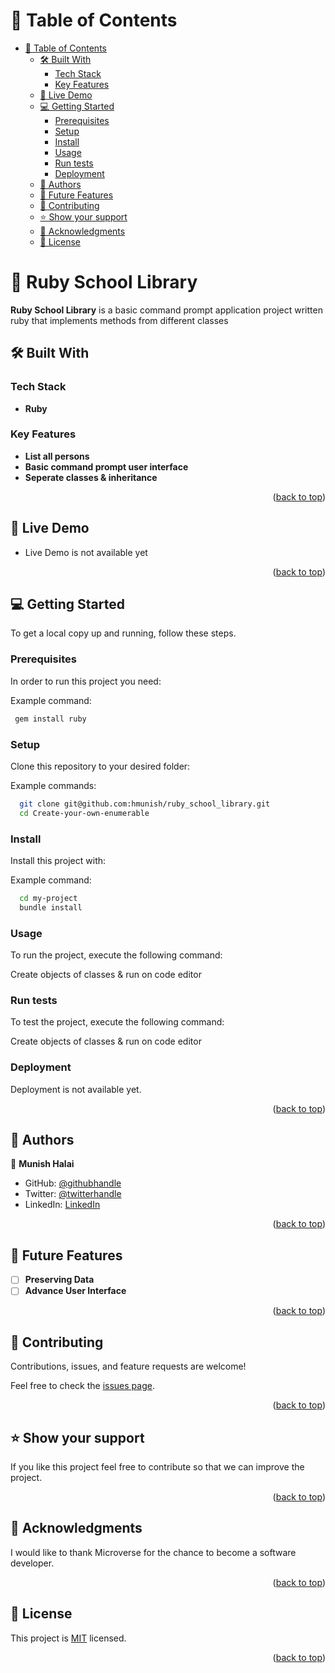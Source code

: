 # 📗 Table of Contents

- [📗 Table of Contents](#-table-of-contents)
  - [🛠 Built With ](#-built-with-)
    - [Tech Stack ](#tech-stack-)
    - [Key Features ](#key-features-)
  - [🚀 Live Demo ](#-live-demo-)
  - [💻 Getting Started ](#-getting-started-)
    - [Prerequisites](#prerequisites)
    - [Setup](#setup)
    - [Install](#install)
    - [Usage](#usage)
    - [Run tests](#run-tests)
    - [Deployment](#deployment)
  - [👥 Authors ](#-authors-)
  - [🔭 Future Features ](#-future-features-)
  - [🤝 Contributing ](#-contributing-)
  - [⭐️ Show your support ](#️-show-your-support-)
  - [🙏 Acknowledgments ](#-acknowledgments-)
  - [📝 License ](#-license-)

# 📖 Ruby School Library <a name="about-project"></a>

**Ruby School Library** is a basic command prompt application project written ruby that implements methods from different classes

## 🛠 Built With <a name="built-with"></a>

### Tech Stack <a name="tech-stack"></a>

- **Ruby**

### Key Features <a name="key-features"></a>

- **List all persons**
- **Basic command prompt user interface**
- **Seperate classes & inheritance**

<p align="right">(<a href="#readme-top">back to top</a>)</p>

## 🚀 Live Demo <a name="live-demo"></a>

- Live Demo is not available yet

<p align="right">(<a href="#readme-top">back to top</a>)</p>

## 💻 Getting Started <a name="getting-started"></a>

To get a local copy up and running, follow these steps.

### Prerequisites

In order to run this project you need:

Example command:

```sh
 gem install ruby
```

### Setup

Clone this repository to your desired folder:

Example commands:

```sh
  git clone git@github.com:hmunish/ruby_school_library.git
  cd Create-your-own-enumerable
```

### Install

Install this project with:

Example command:

```sh
  cd my-project
  bundle install
```

### Usage

To run the project, execute the following command:

Create objects of classes & run on code editor

### Run tests

To test the project, execute the following command:

Create objects of classes & run on code editor

### Deployment

Deployment is not available yet.

<p align="right">(<a href="#readme-top">back to top</a>)</p>

## 👥 Authors <a name="authors"></a>

👤 **Munish Halai**

- GitHub: [@githubhandle](https://github.com/hmunish)
- Twitter: [@twitterhandle](https://twitter.com/hmunish5)
- LinkedIn: [LinkedIn](https://linkedin.com/in/munish-halai)

<p align="right">(<a href="#readme-top">back to top</a>)</p>

## 🔭 Future Features <a name="future-features"></a>

- [ ] **Preserving Data**
- [ ] **Advance User Interface**

<p align="right">(<a href="#readme-top">back to top</a>)</p>

## 🤝 Contributing <a name="contributing"></a>

Contributions, issues, and feature requests are welcome!

Feel free to check the [issues page](https://github.com/hmunish/ruby_school_library/issues).

<p align="right">(<a href="#readme-top">back to top</a>)</p>

## ⭐️ Show your support <a name="support"></a>

If you like this project feel free to contribute so that we can improve the project.

<p align="right">(<a href="#readme-top">back to top</a>)</p>

## 🙏 Acknowledgments <a name="acknowledgements"></a>

I would like to thank Microverse for the chance to become a software developer.

<p align="right">(<a href="#readme-top">back to top</a>)</p>

## 📝 License <a name="license"></a>

This project is [MIT](./LICENSE) licensed.

<p align="right">(<a href="#readme-top">back to top</a>)</p>
